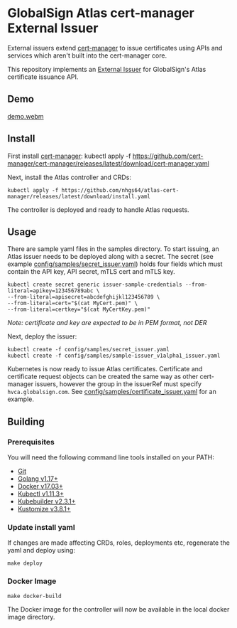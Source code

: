 
# GlobalSign Atlas cert-manager External Issuer

External issuers extend [cert-manager] to issue certificates using APIs and services
which aren't built into the cert-manager core.

This repository implements an [External Issuer] for GlobalSign's Atlas certificate issuance API.

## Demo
[demo.webm]

## Install

First install [cert-manager]:
kubectl apply -f https://github.com/cert-manager/cert-manager/releases/latest/download/cert-manager.yaml

Next, install the Atlas controller and CRDs:
```console
kubectl apply -f https://github.com/nhgs64/atlas-cert-manager/releases/latest/download/install.yaml
```
The controller is deployed and ready to handle Atlas requests.

## Usage

There are sample yaml files in the samples directory. To start issuing, an Atlas issuer needs to be deployed along with a secret.
The secret (see example [config/samples/secret_issuer.yaml](config/samples/secret_issuer.yaml)) holds four fields which must contain the  API key, API secret, mTLS cert and mTLS key.
```
kubectl create secret generic issuer-sample-credentials --from-literal=apikey=123456789abc \
--from-literal=apisecret=abcdefghijkl123456789 \
--from-literal=cert="$(cat MyCert.pem)" \
--from-literal=certkey="$(cat MyCertKey.pem)"
```
*Note: certificate and key are expected to be in PEM format, not DER*

Next, deploy the issuer:
```
kubectl create -f config/samples/secret_issuer.yaml
kubectl create -f config/samples/sample-issuer_v1alpha1_issuer.yaml
```
Kubernetes is now ready to issue Atlas certificates. Certificate and certificate request objects can be created the same way 
as other cert-manager issuers, however the group in the issuerRef must specify `hvca.globalsign.com`. See [config/samples/certificate_issuer.yaml](config/samples/certificate_issuer.yaml)
for an example.

## Building
### Prerequisites
You will need the following command line tools installed on your PATH:

* [Git](https://git-scm.com/)
* [Golang v1.17+](https://golang.org/)
* [Docker v17.03+](https://docs.docker.com/install/)
* [Kubectl v1.11.3+](https://kubernetes.io/docs/tasks/tools/install-kubectl/)
* [Kubebuilder v2.3.1+](https://book.kubebuilder.io/quick-start.html#installation)
* [Kustomize v3.8.1+](https://kustomize.io/)

### Update install yaml
If changes are made affecting CRDs, roles, deployments etc, regenerate the yaml and deploy using:
```
make deploy
```

### Docker Image
```
make docker-build
```
The Docker image for the controller will now be available in the local docker image directory.


[demo.webm]: https://user-images.githubusercontent.com/74076634/231236621-0d450b0c-b69c-4ae1-9659-ef17956b0b26.webm
[cert-manager]: https://cert-manager.io/docs/installation/
[External Issuer]: https://cert-manager.io/docs/contributing/external-issuers
